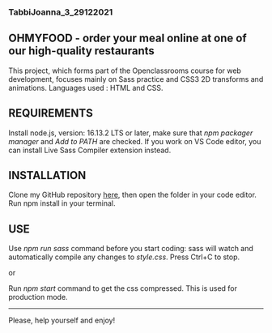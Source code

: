 ### TabbiJoanna_3_29122021

## OHMYFOOD - order your meal online at one of our high-quality restaurants

This project, which forms part of the Openclassrooms course for web development, focuses mainly on Sass practice and CSS3 2D transforms and animations. Languages used : HTML and CSS.

## REQUIREMENTS

Install node.js, version: 16.13.2 LTS or later, make sure that *npm packager manager* and *Add to PATH* are checked. If you work on VS Code editor, you can install Live Sass Compiler extension instead.

## INSTALLATION

Clone my GitHub repository [here](https://github.com/JoannaTabbi/TabbiJoanna_3_29122021), then open the folder in your code editor. Run npm install in your terminal.

## USE

Use *npm run sass* command before you start coding: sass will watch and automatically compile any changes to *style.css*. Press Ctrl+C to stop. 

or

Run *npm start* command to get the css compressed. This is used for production mode.

***

Please, help yourself and enjoy!